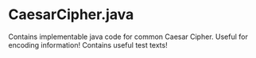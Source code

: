 # CaesarCipher.java
Contains implementable java code for common Caesar Cipher. Useful for encoding information! Contains useful test texts!
